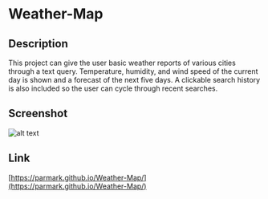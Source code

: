 # Weather-Map

## Description
This project can give the user basic weather reports of various cities through a text query. Temperature, humidity, and wind speed of the current day is shown and a forecast of the next five days. A clickable search history is also included so the user can cycle through recent searches. 

## Screenshot
![alt text](https://github.com/parmark/Weather-Map/blob/master/Assets/Weather-Map-Screenshot.PNG"")

## Link
[https://parmark.github.io/Weather-Map/](https://parmark.github.io/Weather-Map/)
